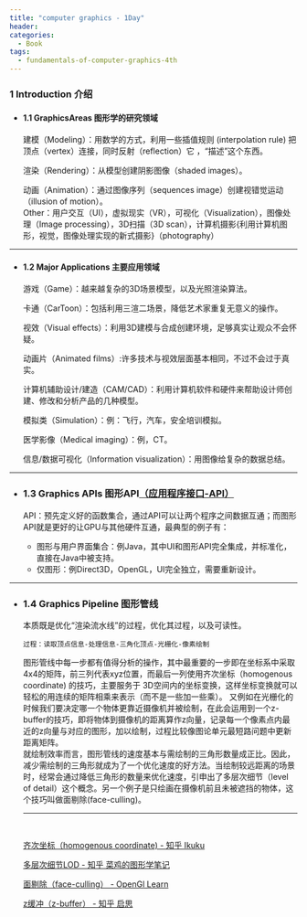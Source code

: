 ```yaml
---
title: "computer graphics - 1Day"
header:
categories:
  - Book
tags:
  - fundamentals-of-computer-graphics-4th
---
```


### 1 Introduction  介绍

* #### 1.1 GraphicsAreas  图形学的研究领域
  建模（Modeling）：用数学的方式，利用一些插值规则 (interpolation rule) 把顶点（vertex）连接，同时反射（reflection）它 ，“描述”这个东西。
  
  渲染（Rendering）：从模型创建阴影图像（shaded images）。
  
  动画（Animation）：通过图像序列（sequences image）创建视错觉运动（illusion of motion）。
\
  Other：用户交互（UI），虚拟现实（VR），可视化（Visualization），图像处理（Image processing），3D扫描（3D scan），计算机摄影{利用计算机图形，视觉，图像处理实现的新式摄影}（photography）
-- --
* #### 1.2 Major Applications 主要应用领域
  游戏（Game）：越来越复杂的3D场景模型，以及光照渲染算法。
  
  卡通（CarToon）：包括利用三渲二场景，降低艺术家重复无意义的操作。
  
  视效（Visual effects）：利用3D建模与合成创建环境，足够真实让观众不会怀疑。
  
  动画片（Animated films）:许多技术与视效层面基本相同，不过不会过于真实。
  
  计算机辅助设计/建造（CAM/CAD）：利用计算机软件和硬件来帮助设计师创建、修改和分析产品的几种模型。
  
  模拟类（Simulation）：例：飞行，汽车，安全培训模拟。
  
  医学影像（Medical imaging）：例，CT。
  
  信息/数据可视化（Information visualization）：用图像给复杂的数据总结。
-- --
* ### 1.3 Graphics APIs 图形API[（应用程序接口-API）](https://www.redhat.com/zh/topics/api/what-are-application-programming-interfaces)
  API：预先定义好的函数集合，通过API可以让两个程序之间数据互通；而图形API就是更好的让GPU与其他硬件互通，最典型的例子有：
    
    * 图形与用户界面集合：例Java，其中UI和图形API完全集成，并标准化，直接在Java中被支持。
    * 仅图形：例Direct3D，OpenGL，UI完全独立，需要重新设计。
-- --
* ### 1.4 Graphics Pipeline 图形管线
  本质既是优化“渲染流水线”的过程，优化其过程，以及可读性。
    
      过程：读取顶点信息-处理信息-三角化顶点-光栅化-像素绘制
  
  图形管线中每一步都有值得分析的操作，其中最重要的一步即在坐标系中采取4x4的矩阵，前三列代表xyz位置，而最后一列使用齐次坐标（homogenous coordinate) 的技巧，主要服务于 3D空间内的坐标变换，这样坐标变换就可以轻松的用连续的矩阵相乘来表示（而不是一些加一些乘）。 又例如在光栅化的时候我们要决定哪一个物体更靠近摄像机并被绘制，在此会运用到一个z-buffer的技巧，即将物体到摄像机的距离算作z向量，记录每一个像素点内最近的z向量与对应的图形，加以绘制，过程比较像图论单元最短路问题中更新距离矩阵。
  \
  就绘制效率而言，图形管线的速度基本与需绘制的三角形数量成正比。因此，减少需绘制的三角形就成为了一个优化速度的好方法。当绘制较远距离的场景时，经常会通过降低三角形的数量来优化速度，引申出了多层次细节（level of detail）这个概念。另一个例子是只绘画在摄像机前且未被遮挡的物体，这个技巧叫做面剔除(face-culling)。
  -- --
  &nbsp;

    [齐次坐标（homogenous coordinate) - 知乎 Ikuku](https://zhuanlan.zhihu.com/p/258437902)
    
    [多层次细节LOD - 知乎 菜鸡的图形学笔记](https://zhuanlan.zhihu.com/p/32700416)
    
    [面剔除（face-culling） - OpenGl Learn](https://learnopengl-cn.readthedocs.io/zh/latest/04%20Advanced%20OpenGL/04%20Face%20culling/#:~:text=%E5%A6%82%E6%9E%9C%E6%88%91%E4%BB%AC%E5%8E%BB%E6%83%B3%E8%B1%A1%E4%BB%BB%E4%BD%95,Face%20culling)
    
    [z缓冲（z-buffer） -  知乎 启思](https://zhuanlan.zhihu.com/p/344018798)
